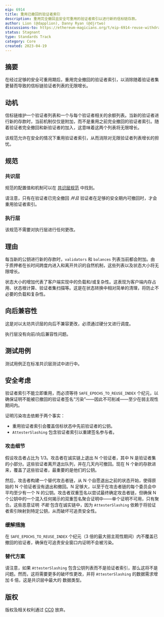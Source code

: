 ```yaml
---
eip: 6914
title: 重用已撤回的验证者索引
description: 重用完全撤回且安全可重用的验证者索引以进行新的信标链存款。
author: Lion (@dapplion), Danny Ryan (@djrtwo)
discussions-to: https://ethereum-magicians.org/t/eip-6914-reuse-withdrawn-validator-indices/15253
status: Stagnant
type: Standards Track
category: Core
created: 2023-04-19
---
```


## 摘要

在经过足够的安全可重用期后，重用完全撤回的验证者索引，以消除随着验证者集更替而导致的信标链验证者列表的无限增长。

## 动机

信标链维护一个验证者列表和一个与每个验证者相关的余额列表。当新的验证者进行新的存款时，当前机制仅仅是附加，而不是重用之前完全撤回的验证者索引。随着验证者完全撤回和新验证者的加入，这意味着这两个列表将无限增长。

该规范允许在安全的情况下重用验证者索引，从而消除对无限验证者列表增长的担忧。

## 规范

### 共识层

规范的配置值和机制可以在 [共识层规范](https://github.com/ethereum/consensus-specs/blob/1a38b83e5db8638ee01c9461cccf11e7d8a3ebce/specs/_features/eip6914) 中找到。

请注意，只有在验证者已完全撤回 *并且* 验证者在足够的安全期内可撤回时，才会重用验证者索引。

### 执行层

该规范不需要对执行层进行任何更改。

## 理由

每当新的公钥进行新的存款时，`validators` 和 `balances` 列表当前都会附加。由于质押者在长时间跨度内进入和离开共识的自然机制，这些列表以及状态大小将无限增长。

状态大小的增加代表了客户端实现中的负载和/或复杂性。这表现为客户端内存占用、状态根计算、验证者集扫描等。这是在状态转换中相对简单的清理，将防止不必要的负载和复杂性。

## 向后兼容性

这是对以太坊共识层的向后不兼容更改，必须通过硬分叉进行调度。

执行层没有向前/向后兼容性问题。

## 测试用例

测试用例正在标准共识层测试中进行中。

## 安全考虑

验证者索引不能立即重用，而必须等待 `SAFE_EPOCHS_TO_REUSE_INDEX` 个纪元，以确保证明不能被已撤回的验证者签名“污染”——因此不可削减——至少在弱主观性期间内。

证明污染攻击依赖于两个事实：

* 重用验证者索引会覆盖信标状态中先前验证者的公钥。
* `AttesterSlashing` 包含验证者索引以重建签名参与者。

### 攻击细节

假设攻击者占比为 1/3。攻击者在诚实链上退出 N 个验证者，其中 N 是验证者集的小部分。这些验证者离开退出队列，并在几天内可撤回。现在 N 个新的存款进来，覆盖了这些验证者，最重要的是他们的公钥。

然后，攻击者构建一个替代攻击者链，从 N 个自愿退出之前的状态开始，使得原始的 N 个验证者没有退出和撤回。N 足够大，以至于在攻击者链的每个委员会中平均至少有一个 N 的公钥。攻击者双重签名以尝试最终确定攻击者链，但确保 N 个公钥中的一个混入任何揭示的双重签名聚合证明中——单个证明不可用，只有聚合。这些恶意证明 *不能* 包含在诚实链中，因为 `AttesterSlashing` 依赖于将验证者索引映射到特定公钥，从而破坏可追责安全性。

### 缓解措施

在 `SAFE_EPOCHS_TO_REUSE_INDEX` 个纪元（3 倍的最大弱主观性期间）内不覆盖已撤回的验证者，确保在可追责安全窗口内证明不会被污染。

### 替代方案

请注意，如果 `AttesterSlashing` 包含公钥列表而不是验证者索引，那么这将不是问题。然而，这将需要更多的破坏性更改，并将 `AttesterSlashing` 的数据需求增加 6 倍，这是共识层中最大的 数据类型。

## 版权

版权及相关权利通过 [CC0](../LICENSE.md) 放弃。